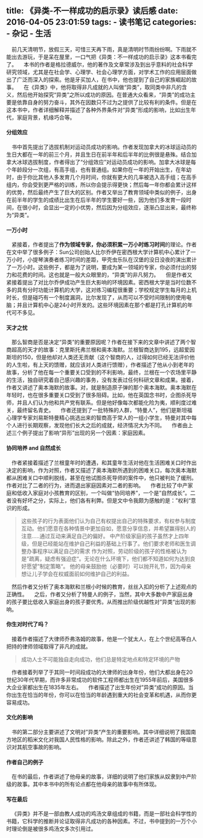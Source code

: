 title: 《异类-不一样成功的启示录》读后感
date: 2016-04-05 23:01:59
tags:
	- 读书笔记
categories:
	- 杂记
	- 生活
---

&emsp;前几天清明节，放假三天，可惜三天再下雨，真是清明时节雨纷纷啊。下雨就不能出去游玩，于是呆在屋里，一口气把《异类：不一样成功的启示录》这本书看完了。
&emsp;本书的作者是格拉德威尔，他的著作及文章常涉及到出乎意料的社会科学研究领域，尤其是在社会学、心理学、社会心理学方面，对学术工作的应用层面做出了广泛而深入的探索。他是牙买加人，在书中，他也提到了自己的家族崛起的故事。
&emsp;在《异类》中，他将取得非凡成就的人叫做“异类”，取同类中非凡的含义，然后他开始探究“异类”之所以成功的原因。在普通大众看来，“异类”的成功主要是依靠自身的努力奋斗，其外在因数只不过为之提供了比较有利的条件。但是在这本书中，作者详细解释并描述了各种外界条件对“异类”形成的影响，比如出生年代，家庭背景，机缘巧合等。
#### 分组效应
&emsp;书中首先提出了选拔机制对运动员成功的影响。作者发现加拿大的冰球运动员的生日大都在一年的前三个月，并且生日在前半年和后半年的比例很是悬殊。结合加拿大冰球选拔制度，作者得出了“分组效应”对运动员成功的影响。加拿大冰球是每个年龄段分一次组，有高手组，也有普通组。如果你在一年的开始出生，在年幼时，由于你比其他人多发育几个月时间，你就有更大的几率被选入高手组；在高手组内，你会受到更严格的训练，所以你会提示得更快；然后每一年你都会累计这样的优势，然后最终产生了巨大的区别。作者又举出了教育领域中类似的例子，出身在前半年的学生的成绩比出生在后半年的学生要好一些，因为他们多发育一段时间，在很小时，会显出一定的小优势，然后因为分组效应，逐渐凸显出来，最终称为“异类”。
#### 一万小时
&emsp;紧接着，作者提出了**作为领域专家，你必须积累一万小时练习时间**的理论。作者在文中举了很多例子：Sun公司创始人比尔乔伊在密西根大学计算机中心累计了一万小时，小提琴演奏者练习时间的差距，甲壳虫乐队在汉堡的没日没夜的演出累计了一万小时。这些例子，都是为了说明，要成为某一领域的专家，你必须付出的努力和花费的时间。这也就是一般大众眼里的，“异类”的非凡努力。
&emsp;但是作者又紧接着提出了对比尔乔伊成功产生巨大影响的环境因素。密西根大学是当时位数不多的具有分时功能计算机的大学，这对练习编程很重要；学校规定学生每月的上机时长，但是碰巧有一个制度漏洞，比尔发现了，从而可以不受时间限制的使用电脑；并且计算机中心是24小时开发的。这些环境因素在那个都是打孔计算机的年代可不多见。
#### 天才之忧
&emsp;那么智商是否是决定“异类”的重要原因呢？作者在接下来的文章中讲述了两个智商超高的天才的故事：克里斯托弗兰根和奥本海默。兰根智商达到195，远超爱因斯坦的150，但是他却对人类还无贡献（这个智商的人，过得如何已经无法评价他的人生啦，有上天的馈赠，就应该对人类进行馈赠），作者描述了他从小到老年的故事，分析了他在每一个重要关口受到的不利影响，最终，兰根在一个农场里平静的生活，独自研究着自己感兴趣的事务，没有发表过任何科研文章和成果。接着，作者又讲述了奥本海默的故事。对，就是制造原子弹的那个奥本海默。奥本海默在年轻时，也在很多重要关口受到了很多阻碍。比如，他在英国念书时，企图杀死导师，并且人们认为他和共产党有联系。但是他好像每次都能化险为夷，顺利度过难关，最终留名青史。
&emsp;作者还提到了一批特殊的人群，“特曼人”，他们是斯坦福心理学专家刘易斯特曼精心挑选出来的智商高于常人的一组小学生，特曼对其中每个人进行长期观察，发现他们长大之后的成就，经济情况大为不同。
&emsp;作者由上述三个例子提出了影响“异形”出现的另一个因素：家庭因素。

#### 协同培养 and 自然成长

&emsp;作者紧接着描述了兰根童年时的遭遇，和其童年生活对他在生活困难关口时作出决定的影响，作为对照，作者又描述了奥本海默所遇到的困难关口，每次奥本海默都从困难关口中顺利脱线，甚至在他试图杀死导师的案件中，他只被判处了缓刑。作者对比了二者的行为，进而退出家庭因素对二者的影响。
&emsp;作者比较了中产家庭和低收入家庭对小孩教育的区别，一个叫做“协同培养”，一个是”自然成长“。二者没有好坏之分，实际上，他们各有利弊。但是文中令我颇为感触的是：”权利“意识的形成。
> 这些孩子的行为表面他们认为自己有权提出自己的特殊要求，有权参与制度互动。他们愿意在各种情景中更加自如，愿意分享信息，并希望赢得别人的注意.....通过互动来满足自己的偏好。
> 中产阶级家庭的孩子虽然才上四年级，但是已经能站在维护自己利益的基础上行事了。他们要求老师和医生调整办事程序以满足自己的需求
> 作为对照，劳动阶级的孩子的性格被认为是”疏离，疑虑有强迫症“。无论在什么环境下，他们都不知道如何为达到良好愿望”制定策略“。
>  他的母亲鼓励他（必要时）可以抛开礼节，因为母亲想让儿子学会在权威面前如何维护自己的利益。

&emsp;然后作者又分析了奥本海默和兰根小时候的教育，丝丝入扣的分析了上述观点的正确性。
&emsp;之后，作者又分析了特曼人的例子，当然，其中大多数中产家庭出身的孩子要比低收入家庭出身的孩子要优秀。从而推出阶级优越性对”异类“出现的影响。

#### 你生对时代了吗？
&emsp;接着作者描述了大律师乔弗洛姆的故事，他是一个犹太人，在上个世纪高等白人把持的律师领域取得了非凡的成就。
> 成功人士不可能独自走向成功，他们总是特定地点和特定环境的产物

&emsp;作者接着列举了于其同一时间段成功的大律师的出身年份，他们大都出身在20世纪30年代早期，而许多非常成功的软件工程师都出生在1955年前后，美国很多大企业家都出生在1835年左右。
&emsp;作者描述了出生年份对”异类“成功的原因。当你出生在恰当的年份，你可以在恰当的年龄遇到重大的社会变革和机遇，从而你更容易成功。

#### 文化的影响
&emsp;书的第二部分主要讲述了文明对”异类“产生的重要影响。其中详细说明了我国南方地区的稻米文化对我国人民性格的影响。除此之外，作者还讲述了韩国的等级意识对其航空事故的影响。

#### 作者自己的例子
&emsp;在书的最后，作者讲述了他母亲的故事，详细的说明了他们家族从奴隶到中产阶级的故事。其中本书中的所有论点都在他母亲的故事中有所体现。

#### 写在最后
&emsp;《异类》并不是一部由教人成功的鸡汤文章组成的书籍，而是一部社会科学性的书籍，它科学的推断并论证取得非凡成功的各种因素。不过，书中提到的一万个小时理论倒是被很多鸡汤文多次引用过。

